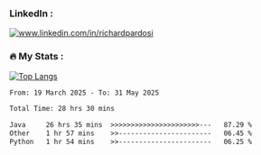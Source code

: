 

<h3>LinkedIn :</h3>
<div id="badges">
  <a href="https://www.linkedin.com/in/richardpardosi/">
    <img src="https://img.shields.io/badge/LinkedIn-blue?style=for-the-badge&logo=linkedin&logoColor=white" alt="www.linkedin.com/in/richardpardosi"/>
  </a>
</div>

### :fire: My Stats :
[![Top Langs](https://github-readme-stats.vercel.app/api/top-langs/?username=RichardPardosi&layout=compact&theme=vision-friendly-dark)](https://github.com/RichardPardosi)



<!--START_SECTION:waka-->

```txt
From: 19 March 2025 - To: 31 May 2025

Total Time: 28 hrs 30 mins

Java     26 hrs 35 mins  >>>>>>>>>>>>>>>>>>>>>>---   87.29 %
Other    1 hr 57 mins    >>-----------------------   06.45 %
Python   1 hr 54 mins    >>-----------------------   06.25 %
```

<!--END_SECTION:waka-->